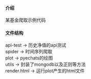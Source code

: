 

#### 介绍
某基金爬取示例代码




#### 文件结构
api-test -> 历史净值的api测试  
spider -> 时间序列爬取  
plot -> pyechats的绘图  
utils -> 封装了mongodb以及正则等方法  
render.html -> 运行plot产生的html文件  

